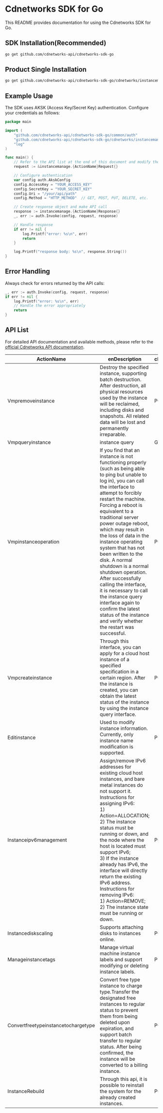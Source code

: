 # Cdnetworks SDK for Go

This README provides documentation for using the Cdnetworks SDK for Go.

## SDK Installation(Recommended)

```bash
go get github.com/cdnetworks-api/cdnetworks-sdk-go
```

## Product Single Installation

```bash
go get github.com/cdnetworks-api/cdnetworks-sdk-go/cdnetworks/instancemanage
```

## Example Usage

The SDK uses AKSK (Access Key/Secret Key) authentication. Configure your credentials as follows:

```go
package main

import (
    "github.com/cdnetworks-api/cdnetworks-sdk-go/common/auth"
    "github.com/cdnetworks-api/cdnetworks-sdk-go/cdnetworks/instancemanage"
    "log"
)

func main() {
	// Refer to the API list at the end of this document and modify the corresponding {ActionName}, Method, and Uri
    request := &instancemanage.{ActionName}Request{}

    // Configure authentication
    var config auth.AkskConfig
    config.AccessKey = "YOUR_ACCESS_KEY"
    config.SecretKey = "YOUR_SECRET_KEY"
    config.Uri = "/your/api/path"
    config.Method = "HTTP_METHOD"  // GET, POST, PUT, DELETE, etc.

    // Create response object and make API call
    response := instancemanage.{ActionName}Response{}
    _, err := auth.Invoke(config, request, response)

    // Handle response
    if err != nil {
        log.Printf("error: %s\n", err)
        return
    }

    log.Printf("response body: %s\n", response.String())
}
```

## Error Handling

Always check for errors returned by the API calls:

```go
_, err := auth.Invoke(config, request, response)
if err != nil {
    log.Printf("error: %s\n", err)
    // Handle the error appropriately
    return
}
```

## API List
For detailed API documentation and available methods, please refer to the [official Cdnetworks API documentation](https://docs.cdnetworks.com/en/cdn/apidocs).

| ActionName | enDescription | client_methods | uri |
| --- | --- | --- | --- |
| Vmpremoveinstance | Destroy the specified instance, supporting batch destruction. After destruction, all physical resources used by the instance will be reclaimed, including disks and snapshots. All related data will be lost and permanently irreparable. | POST | /vmp/servers/delete |
| Vmpqueryinstance | instance query | GET | /vmp/servers |
| Vmpinstanceoperation | If you find that an instance is not functioning properly (such as being able to ping but unable to log in), you can call the interface to attempt to forcibly restart the machine. Forcing a reboot is equivalent to a traditional server power outage reboot, which may result in the loss of data in the instance operating system that has not been written to the disk. A normal shutdown is a normal shutdown operation. After successfully calling the interface, it is necessary to call the instance query interface again to confirm the latest status of the instance and verify whether the restart was successful. | POST | /vmp/servers/*/action |
| Vmpcreateinstance | Through this interface, you can apply for a cloud host instance of a specified specification in a certain region. After the instance is created, you can obtain the latest status of the instance by using the instance query interface. | POST | /vmp/servers |
| Editinstance | Used to modify instance information. Currently, only instance name modification is supported. | PUT | /vmp/servers |
| Instanceipv6management | Assign/remove IPv6 addresses for existing cloud host instances, and bare metal instances do not support it.<br>Instructions for assigning IPv6:<br>1) Action=ALLOCATION;<br>2) The instance status must be running or down, and the node where the host is located must support IPv6;<br>3) If the instance already has IPv6, the interface will directly return the existing IPv6 address.<br>Instructions for removing IPv6:<br>1) Action=REMOVE;<br>2) The instance state must be running or down. | POST | /vmp/servers/ipv6 |
| Instancediskscaling | Supports attaching disks to instances online. | POST | /vmp/servers/attachDisk |
| Manageinstancetags | Manage virtual machine instance labels and support modifying or deleting instance labels. | PUT | /vmp/server-tags |
| Convertfreetypeinstancetochargetype | Convert free type instance to charge type.Transfer the designated free instances to regular status to prevent them from being deleted upon expiration, and support batch transfer to regular status. After being confirmed, the instance will be converted to a billing instance. | POST | /vmp/servers/charge |
| InstanceRebuild | Through this api, it is possible to reinstall the system for the already created instances. | POST | /vmp/servers/rebuild |